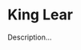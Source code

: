 <!-- ======================================================================
--- Search engine
title:          King Lear
keywords:       King Lear, Shakespeare, tragedy
description:    King Lear by William Shakespeare.
--- Menu system
order:          50
text:           King Lear
hidden:         false
umbel:          false
--- Page properties
id:             
document:       
layout:         layout-2-left
$-left:         play-list
======================================================================= -->

# King Lear

Description...
